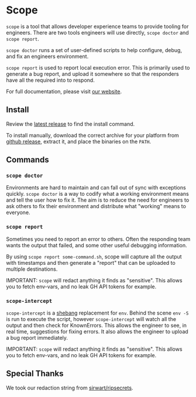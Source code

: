 # Scope

`scope` is a tool that allows developer experience teams to provide tooling for engineers.
There are two tools engineers will use directly, `scope doctor` and `scope report`.

`scope doctor` runs a set of user-defined scripts to help configure, debug, and fix an engineers environment.

`scope report` is used to report local execution error.
This is primarily used to generate a bug report, and upload it somewhere so that the responders have all the required into to respond.

For full documentation, please visit [our website](https://ethankhall.github.io/scope).

## Install

Review the [latest release](https://github.com/ethankhall/scope/releases/latest) to find the install command.

To install manually, download the correct archive for your platform from [github release](https://github.com/ethankhall/scope/releases/latest), extract it, and place the binaries on the `PATH`.

## Commands

### `scope doctor`

Environments are hard to maintain and can fall out of sync with exceptions quickly.
`scope doctor` is a way to codify what a working environment means and tell the user how to fix it.
The aim is to reduce the need for engineers to ask others to fix their environment and distribute what "working" means to everyone.

### `scope report`

Sometimes you need to report an error to others.
Often the responding team wants the output that failed, and some other useful debugging information.

By using `scope report some-command.sh`, scope will capture all the output with timestamps and then generate a "report" that can be uploaded to multiple destinations.

IMPORTANT: `scope` will redact anything it finds as "sensitive".
This allows you to fetch env-vars, and no leak GH API tokens for example.

### `scope-intercept`

`scope-intercept` is a [shebang](https://en.wikipedia.org/wiki/Shebang_(Unix)) replacement for `env`.
Behind the scene `env -S` is run to execute the script, however `scope-intercept` will watch all the output and then check for KnownErrors.
This allows the engineer to see, in real time, suggestions for fixing errors.
It also allows the engineer to upload a bug report immediately.

IMPORTANT: `scope` will redact anything it finds as "sensitive".
This allows you to fetch env-vars, and no leak GH API tokens for example.

## Special Thanks

We took our redaction string from [sirwart/ripsecrets](https://github.com/sirwart/ripsecrets).
